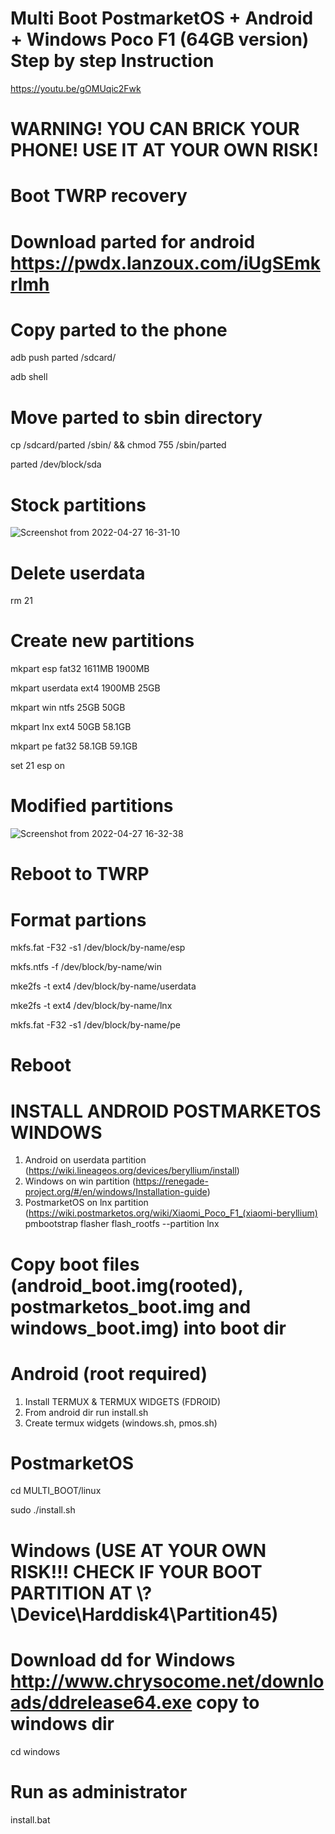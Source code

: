 # Multi Boot PostmarketOS + Android + Windows Poco F1 (64GB version) Step by step Instruction
https://youtu.be/gOMUqic2Fwk

# WARNING! YOU CAN BRICK YOUR PHONE! USE IT AT YOUR OWN RISK!


# Boot TWRP recovery
# Download parted for android https://pwdx.lanzoux.com/iUgSEmkrlmh 
# Copy parted to the phone 
adb push parted /sdcard/

adb shell

# Move parted to sbin directory
cp /sdcard/parted /sbin/ && chmod 755 /sbin/parted

parted /dev/block/sda

# Stock partitions 
![Screenshot from 2022-04-27 16-31-10](https://user-images.githubusercontent.com/19728262/165509361-a32c0de3-73c6-426b-ade5-908bb1a94b8d.png)

# Delete userdata
rm 21

# Create new partitions
mkpart esp fat32 1611MB 1900MB

mkpart userdata ext4 1900MB 25GB

mkpart win ntfs 25GB 50GB 

mkpart lnx ext4 50GB 58.1GB

mkpart pe fat32 58.1GB 59.1GB

set 21 esp on


# Modified partitions

![Screenshot from 2022-04-27 16-32-38](https://user-images.githubusercontent.com/19728262/165509440-9f1c820e-efa5-4fb2-a2f5-8b6e79412918.png)


# Reboot to TWRP 


# Format partions
mkfs.fat -F32 -s1 /dev/block/by-name/esp

mkfs.ntfs -f /dev/block/by-name/win

mke2fs -t ext4 /dev/block/by-name/userdata

mke2fs -t ext4 /dev/block/by-name/lnx

mkfs.fat -F32 -s1 /dev/block/by-name/pe


# Reboot 


# INSTALL ANDROID POSTMARKETOS WINDOWS
1. Android on userdata partition (https://wiki.lineageos.org/devices/beryllium/install)
2. Windows on win partition (https://renegade-project.org/#/en/windows/Installation-guide)
3. PostmarketOS on lnx partition (https://wiki.postmarketos.org/wiki/Xiaomi_Poco_F1_(xiaomi-beryllium)
pmbootstrap flasher flash_rootfs --partition lnx


# Copy boot files (android_boot.img(rooted), postmarketos_boot.img and windows_boot.img) into boot dir

# Android (root required)
1. Install TERMUX & TERMUX WIDGETS (FDROID)
2. From android dir run install.sh
3. Create termux widgets (windows.sh, pmos.sh)

# PostmarketOS
cd MULTI_BOOT/linux

sudo ./install.sh

# Windows (USE AT YOUR OWN RISK!!! CHECK IF YOUR BOOT PARTITION AT \\?\Device\Harddisk4\Partition45)
# Download dd for Windows http://www.chrysocome.net/downloads/ddrelease64.exe copy to windows dir
cd windows

# Run as administrator
install.bat 

